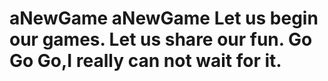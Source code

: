 aNewGame
aNewGame
Let us begin our games.
Let us share our fun.
Go Go Go,I really can not wait for it.
========

